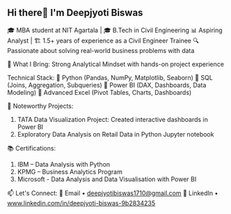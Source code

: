## Hi there👋 I'm Deepjyoti Biswas
🎓 MBA student at NIT Agartala | 🎓 B.Tech in Civil Engineering
📊 Aspiring Analyst | 🏗️ 1.5+ years of experience as a Civil Engineer Trainee
🔍 Passionate about solving real-world business problems with data

💼 What I Bring:
Strong Analytical Mindset with hands-on project experience

Technical Stack:
🔹 Python (Pandas, NumPy, Matplotlib, Seaborn)
🔹 SQL (Joins, Aggregation, Subqueries)
🔹 Power BI (DAX, Dashboards, Data Modeling)
🔹 Advanced Excel (Pivot Tables, Charts, Dashboards)

📂 Noteworthy Projects:
1. TATA Data Visualization Project: Created interactive dashboards in Power BI 
2. Exploratory Data Analysis on Retail Data in Python Jupyter notebook
   

📚 Certifications:
1. IBM – Data Analysis with Python
2. KPMG – Business Analytics Program
3. Microsoft - Data Analysis and Data Visualisation with Power BI

📫 Let's Connect:
📧 Email • deepjyotibiswas1710@gmail.com
🔗 LinkedIn • www.linkedin.com/in/deepjyoti-biswas-9b2834235


